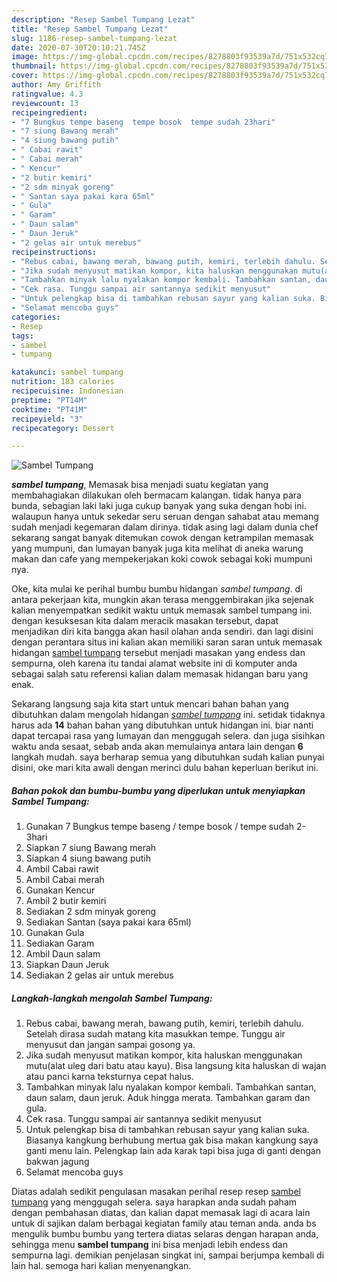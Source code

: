 ```yaml
---
description: "Resep Sambel Tumpang Lezat"
title: "Resep Sambel Tumpang Lezat"
slug: 1186-resep-sambel-tumpang-lezat
date: 2020-07-30T20:10:21.745Z
image: https://img-global.cpcdn.com/recipes/8278803f93539a7d/751x532cq70/sambel-tumpang-foto-resep-utama.jpg
thumbnail: https://img-global.cpcdn.com/recipes/8278803f93539a7d/751x532cq70/sambel-tumpang-foto-resep-utama.jpg
cover: https://img-global.cpcdn.com/recipes/8278803f93539a7d/751x532cq70/sambel-tumpang-foto-resep-utama.jpg
author: Amy Griffith
ratingvalue: 4.3
reviewcount: 13
recipeingredient:
- "7 Bungkus tempe baseng  tempe bosok  tempe sudah 23hari"
- "7 siung Bawang merah"
- "4 siung bawang putih"
- " Cabai rawit"
- " Cabai merah"
- " Kencur"
- "2 butir kemiri"
- "2 sdm minyak goreng"
- " Santan saya pakai kara 65ml"
- " Gula"
- " Garam"
- " Daun salam"
- " Daun Jeruk"
- "2 gelas air untuk merebus"
recipeinstructions:
- "Rebus cabai, bawang merah, bawang putih, kemiri, terlebih dahulu. Setelah dirasa sudah matang kita masukkan tempe. Tunggu air menyusut dan jangan sampai gosong ya."
- "Jika sudah menyusut matikan kompor, kita haluskan menggunakan mutu(alat uleg dari batu atau kayu). Bisa langsung kita haluskan di wajan atau panci karna teksturnya cepat halus."
- "Tambahkan minyak lalu nyalakan kompor kembali. Tambahkan santan, daun salam, daun jeruk. Aduk hingga merata. Tambahkan garam dan gula."
- "Cek rasa. Tunggu sampai air santannya sedikit menyusut"
- "Untuk pelengkap bisa di tambahkan rebusan sayur yang kalian suka. Biasanya kangkung berhubung mertua gak bisa makan kangkung saya ganti menu lain. Pelengkap lain ada karak tapi bisa juga di ganti dengan bakwan jagung"
- "Selamat mencoba guys"
categories:
- Resep
tags:
- sambel
- tumpang

katakunci: sambel tumpang 
nutrition: 183 calories
recipecuisine: Indonesian
preptime: "PT14M"
cooktime: "PT41M"
recipeyield: "3"
recipecategory: Dessert

---
```



![Sambel Tumpang](https://img-global.cpcdn.com/recipes/8278803f93539a7d/751x532cq70/sambel-tumpang-foto-resep-utama.jpg)

<b><i>sambel tumpang</i></b>, Memasak bisa menjadi suatu kegiatan yang membahagiakan dilakukan oleh bermacam kalangan. tidak hanya para bunda, sebagian laki laki juga cukup banyak yang suka dengan hobi ini. walaupun hanya untuk sekedar seru seruan dengan sahabat atau memang sudah menjadi kegemaran dalam dirinya. tidak asing lagi dalam dunia chef sekarang sangat banyak ditemukan cowok dengan ketrampilan memasak yang mumpuni, dan lumayan banyak juga kita melihat di aneka warung makan dan cafe yang mempekerjakan koki cowok sebagai koki mumpuni nya.

Oke, kita mulai ke perihal bumbu bumbu hidangan <i>sambel tumpang</i>. di antara pekerjaan kita, mungkin akan terasa menggembirakan jika sejenak kalian menyempatkan sedikit waktu untuk memasak sambel tumpang ini. dengan kesuksesan kita dalam meracik masakan tersebut, dapat menjadikan diri kita bangga akan hasil olahan anda sendiri. dan lagi disini dengan perantara situs ini kalian akan memiliki saran saran untuk memasak hidangan <u>sambel tumpang</u> tersebut menjadi masakan yang endess dan sempurna, oleh karena itu tandai alamat website ini di komputer anda sebagai salah satu referensi kalian dalam memasak hidangan baru yang enak.




Sekarang langsung saja kita start untuk mencari bahan bahan yang dibutuhkan dalam mengolah hidangan <u><i>sambel tumpang</i></u> ini. setidak tidaknya harus ada <b>14</b> bahan bahan yang dibutuhkan untuk hidangan ini. biar nanti dapat tercapai rasa yang lumayan dan menggugah selera. dan juga sisihkan waktu anda sesaat, sebab anda akan memulainya antara lain dengan <b>6</b> langkah mudah. saya berharap semua yang dibutuhkan sudah kalian punyai disini, oke mari kita awali dengan merinci dulu bahan keperluan berikut ini.

<!--inarticleads1-->

##### Bahan pokok dan bumbu-bumbu yang diperlukan untuk menyiapkan Sambel Tumpang:

1. Gunakan 7 Bungkus tempe baseng / tempe bosok / tempe sudah 2-3hari
1. Siapkan 7 siung Bawang merah
1. Siapkan 4 siung bawang putih
1. Ambil  Cabai rawit
1. Ambil  Cabai merah
1. Gunakan  Kencur
1. Ambil 2 butir kemiri
1. Sediakan 2 sdm minyak goreng
1. Sediakan  Santan (saya pakai kara 65ml)
1. Gunakan  Gula
1. Sediakan  Garam
1. Ambil  Daun salam
1. Siapkan  Daun Jeruk
1. Sediakan 2 gelas air untuk merebus




<!--inarticleads2-->

##### Langkah-langkah mengolah Sambel Tumpang:

1. Rebus cabai, bawang merah, bawang putih, kemiri, terlebih dahulu. Setelah dirasa sudah matang kita masukkan tempe. Tunggu air menyusut dan jangan sampai gosong ya.
1. Jika sudah menyusut matikan kompor, kita haluskan menggunakan mutu(alat uleg dari batu atau kayu). Bisa langsung kita haluskan di wajan atau panci karna teksturnya cepat halus.
1. Tambahkan minyak lalu nyalakan kompor kembali. Tambahkan santan, daun salam, daun jeruk. Aduk hingga merata. Tambahkan garam dan gula.
1. Cek rasa. Tunggu sampai air santannya sedikit menyusut
1. Untuk pelengkap bisa di tambahkan rebusan sayur yang kalian suka. Biasanya kangkung berhubung mertua gak bisa makan kangkung saya ganti menu lain. Pelengkap lain ada karak tapi bisa juga di ganti dengan bakwan jagung
1. Selamat mencoba guys




Diatas adalah sedikit pengulasan masakan perihal resep resep <u>sambel tumpang</u> yang menggugah selera. saya harapkan anda sudah paham dengan pembahasan diatas, dan kalian dapat memasak lagi di acara lain untuk di sajikan dalam berbagai kegiatan family atau teman anda. anda bs mengulik bumbu bumbu yang tertera diatas selaras dengan harapan anda, sehingga menu <b>sambel tumpang</b> ini bisa menjadi lebih endess dan sempurna lagi. demikian penjelasan singkat ini, sampai berjumpa kembali di lain hal. semoga hari kalian menyenangkan.
